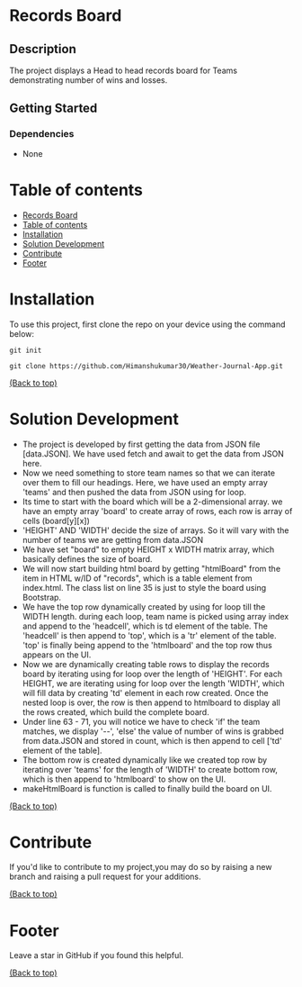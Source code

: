 # Records Board

## Description

The project displays a Head to head records board for Teams demonstrating number of wins and losses.

## Getting Started

### Dependencies

- None

# Table of contents

- [Records Board](#Records-board)
- [Table of contents](#table-of-contents)
- [Installation](#installation)
- [Solution Development](#development)
- [Contribute](#contribute)
- [Footer](#footer)

# Installation

To use this project, first clone the repo on your device using the command below:

`git init`

`git clone https://github.com/Himanshukumar30/Weather-Journal-App.git`

[(Back to top)](#table-of-contents)

# Solution Development

- The project is developed by first getting the data from JSON file [data.JSON]. We have used fetch and await to get the data from JSON here.
- Now we need something to store team names so that we can iterate over them to fill our headings. Here, we have used an empty array 'teams' and then pushed the data from JSON using for loop.
- Its time to start with the board which will be a 2-dimensional array. we have an empty array 'board' to create array of rows, each row is array of cells (board[y][x])
- 'HEIGHT' AND 'WIDTH' decide the size of arrays. So it will vary with the number of teams we are getting from data.JSON
- We have set "board" to empty HEIGHT x WIDTH matrix array, which basically defines the size of board.
- We will now start building html board by getting "htmlBoard" from the item in HTML w/ID of "records", which is a table element from index.html. The class list on line 35 is just to style the board using Bootstrap.
- We have the top row dynamically created by using for loop till the WIDTH length. during each loop, team name is picked using array index and append to the 'headcell', which is td element of the table. The 'headcell' is then append to 'top', which is a 'tr' element of the table. 'top' is finally being append to the 'htmlboard' and the top row thus appears on the UI.
- Now we are dynamically creating table rows to display the records board by iterating using for loop over the length of 'HEIGHT'. For each HEIGHT, we are iterating using for loop over the length 'WIDTH', which will fill data by creating 'td' element in each row created. Once the nested loop is over, the row is then append to htmlboard to display all the rows created, which build the complete board.
- Under line 63 - 71, you will notice we have to check 'if' the team matches, we display '--', 'else' the value of number of wins is grabbed from data.JSON and stored in count, which is then append to cell ['td' element of the table].
- The bottom row is created dynamically like we created top row by iterating over 'teams' for the length of 'WIDTH' to create bottom row, which is then append to 'htmlboard' to show on the UI.
- makeHtmlBoard is function is called to finally build the board on UI.

[(Back to top)](#table-of-contents)

# Contribute

If you'd like to contribute to my project,you may do so by raising a new branch and raising a pull request for your additions.

[(Back to top)](#table-of-contents)

# Footer

Leave a star in GitHub if you found this helpful.

[(Back to top)](#table-of-contents)
